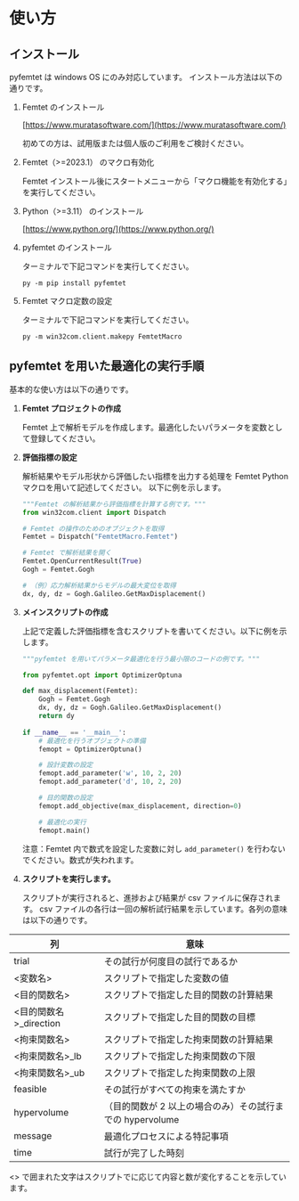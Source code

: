 # 使い方

## インストール

pyfemtet は windows OS にのみ対応しています。
インストール方法は以下の通りです。

1. Femtet のインストール

    [https://www.muratasoftware.com/](https://www.muratasoftware.com/)

    初めての方は、試用版または個人版のご利用をご検討ください。


1. Femtet（>=2023.1） のマクロ有効化

    Femtet インストール後にスタートメニューから「マクロ機能を有効化する」を実行してください。


1. Python（>=3.11） のインストール

    [https://www.python.org/](https://www.python.org/)


1. pyfemtet のインストール
    
    ターミナルで下記コマンドを実行してください。
    ```
    py -m pip install pyfemtet
    ```


1. Femtet マクロ定数の設定

    ターミナルで下記コマンドを実行してください。
    ```
    py -m win32com.client.makepy FemtetMacro
    ```


## pyfemtet を用いた最適化の実行手順

基本的な使い方は以下の通りです。

1. __Femtet プロジェクトの作成__

    Femtet 上で解析モデルを作成します。最適化したいパラメータを変数として登録してください。

1. __評価指標の設定__

   解析結果やモデル形状から評価したい指標を出力する処理を Femtet Python マクロを用いて記述してください。
   以下に例を示します。
   ```python
   """Femtet の解析結果から評価指標を計算する例です。"""
   from win32com.client import Dispatch
   
   # Femtet の操作のためのオブジェクトを取得
   Femtet = Dispatch("FemtetMacro.Femtet")
   
   # Femtet で解析結果を開く
   Femtet.OpenCurrentResult(True)
   Gogh = Femtet.Gogh
   
   # （例）応力解析結果からモデルの最大変位を取得
   dx, dy, dz = Gogh.Galileo.GetMaxDisplacement()
   ```


1. __メインスクリプトの作成__

   上記で定義した評価指標を含むスクリプトを書いてください。以下に例を示します。
   
   ```python
   """pyfemtet を用いてパラメータ最適化を行う最小限のコードの例です。"""
   
   from pyfemtet.opt import OptimizerOptuna
   
   def max_displacement(Femtet):
       Gogh = Femtet.Gogh
       dx, dy, dz = Gogh.Galileo.GetMaxDisplacement()
       return dy
      
   if __name__ == '__main__':
       # 最適化を行うオブジェクトの準備
       femopt = OptimizerOptuna()

       # 設計変数の設定
       femopt.add_parameter('w', 10, 2, 20)
       femopt.add_parameter('d', 10, 2, 20)

       # 目的関数の設定
       femopt.add_objective(max_displacement, direction=0)

       # 最適化の実行
       femopt.main()
   ```

   注意：Femtet 内で数式を設定した変数に対し ```add_parameter()``` を行わないでください。数式が失われます。


1. __スクリプトを実行します。__

   スクリプトが実行されると、進捗および結果が csv ファイルに保存されます。
   csv ファイルの各行は一回の解析試行結果を示しています。各列の意味は以下の通りです。

| 列                 | 意味                                   |
|-------------------|--------------------------------------|
| trial             | その試行が何度目の試行であるか                      |
| <変数名>             | スクリプトで指定した変数の値                       |
| <目的関数名>           | スクリプトで指定した目的関数の計算結果                  |
| <目的関数名>_direction | スクリプトで指定した目的関数の目標                    |
| <拘束関数名>           | スクリプトで指定した拘束関数の計算結果                  |
| <拘束関数名>_lb        | スクリプトで指定した拘束関数の下限                    |
| <拘束関数名>_ub        | スクリプトで指定した拘束関数の上限                    |
| feasible          | その試行がすべての拘束を満たすか                     |
| hypervolume       | （目的関数が 2 以上の場合のみ）その試行までの hypervolume |
| message           | 最適化プロセスによる特記事項                       |
| time              | 試行が完了した時刻                            |

<> で囲まれた文字はスクリプトでに応じて内容と数が変化することを示しています。

